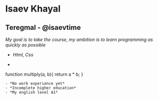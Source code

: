 # Isaev Khayal

## Teregmal - @isaevtime

*My goal is to take the course, my ambition is to learn programming as quickly as possible*
- *Html, Css*
- ```javascript
function multiply(a, b){
    return a * b;
}
```
- *No work experience yet*
- *Incomplete higher education*
- *My english level A1*